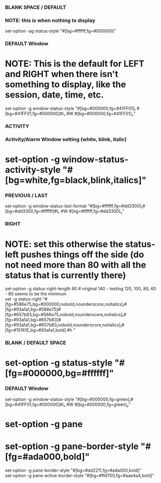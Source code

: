 ### BLANK SPACE / DEFAULT ###  
### NOTE: this is when nothing to display  
set-option -ag status-style "#[bg=#ffffff,fg=#000000]"  


### DEFAULT Window ###  
# NOTE: This is the default for LEFT and RIGHT when there isn't something to display, like the session, date, time, etc.  
set-option -g window-status-style "#[bg=#000000,fg=#41FF01] #[bg=#41FF01,fg=#000000]#I #W #[bg=#000000,fg=#41FF01]"  


### ACTIVITY ###  
### Activity/Alarm Window setting (white, blink, italic)  
# set-option -g window-status-activity-style "#[bg=white,fg=black,blink,italics]"  



### PREVIOUS / LAST ###  
set-option -g window-status-last-format "#[bg=#ffffff,fg=#dd3300]#[bg=#dd3300,fg=#ffffff]#I #W #[bg=#ffffff,fg=#dd3300]"  


### RIGHT ###  
# NOTE: set this otherwise the status-left pushes things off the side (do not need more than 80 with all the status that is currently there)  
set-option -g status-right-length 80  # original 140 - testing 120, 100, 80, 60 - 80 seems to be the minimum  
set -g status-right "#[fg=#586e75,bg=#000000,nobold,nounderscore,noitalics]#[fg=#93a1a1,bg=#586e75]#[fg=#657b83,bg=#586e75,nobold,nounderscore,noitalics]#[fg=#93a1a1,bg=#657b83]#[fg=#93a1a1,bg=#657b83,nobold,nounderscore,noitalics]#[fg=#15161E,bg=#93a1a1,bold] #h "




### BLANK / DEFAULT SPACE ###
# set-option -g status-style "#[fg=#000000,bg=#ffffff]"  

### DEFAULT Window ###
set-option -g window-status-style "#[bg=#000000,fg=green]#[bg=#41FF01,fg=#000000]#I #W #[bg=#000000,fg=green]"  

# set-option -g pane
# set-option -g pane-border-style "#[fg=#ada000,bold]"  
set-option -g pane-border-style "#[bg=#dd2211,fg=#ada000,bold]"  
set-option -g pane-active-border-style "#[bg=#ffd700,fg=#aae4a4,bold]"  